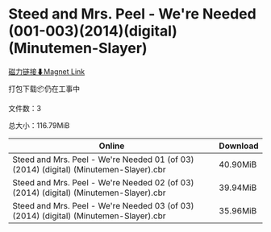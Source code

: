 # Steed and Mrs. Peel - We're Needed (001-003)(2014)(digital)(Minutemen-Slayer)

[磁力链接⬇Magnet Link](magnet:?xt=urn:btih:06e66a36c4817d1be88f0273ece4f821c9ee8fed&dn=Steed%20and%20Mrs.%20Peel%20-%20We%27re%20Needed%20%28001-003%29%282014%29%28digital%29%28Minutemen-Slayer%29)

打包下载📦仍在工事中

文件数：3

总大小：116.79MiB

Online | Download
--- | ---
Steed and Mrs. Peel - We're Needed 01 (of 03) (2014) (digital) (Minutemen-Slayer).cbr | 40.90MiB
Steed and Mrs. Peel - We're Needed 02 (of 03) (2014) (digital) (Minutemen-Slayer).cbr | 39.94MiB
Steed and Mrs. Peel - We're Needed 03 (of 03) (2014) (digital) (Minutemen-Slayer).cbr | 35.96MiB